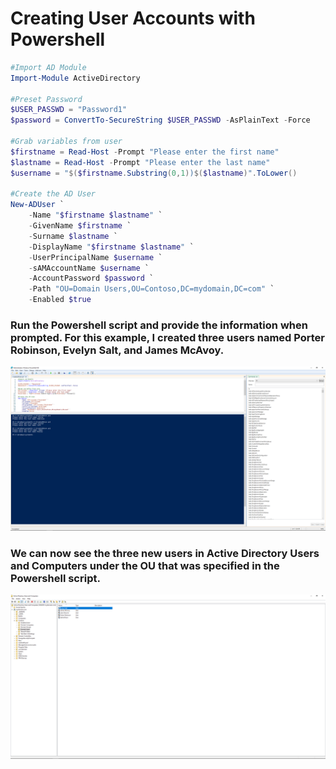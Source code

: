 # Creating User Accounts with Powershell

```Powershell
#Import AD Module
Import-Module ActiveDirectory

#Preset Password
$USER_PASSWD = "Password1"
$password = ConvertTo-SecureString $USER_PASSWD -AsPlainText -Force

#Grab variables from user
$firstname = Read-Host -Prompt "Please enter the first name"
$lastname = Read-Host -Prompt "Please enter the last name"
$username = "$($firstname.Substring(0,1))$($lastname)".ToLower()

#Create the AD User
New-ADUser `
	-Name "$firstname $lastname" `
	-GivenName $firstname `
	-Surname $lastname `
	-DisplayName "$firstname $lastname" `
	-UserPrincipalName $username `
	-sAMAccountName $username `
	-AccountPassword $password `
	-Path "OU=Domain Users,OU=Contoso,DC=mydomain,DC=com" `
	-Enabled $true
```

### Run the Powershell script and provide the information when prompted. For this example, I created three users named Porter Robinson, Evelyn Salt, and James McAvoy.
![ADUser](https://github.com/whuynhit/ActiveDirectory/blob/main/How%20to%20use%20Powershell%20with%20Active%20Directory/Creating%20User%20Accounts%20with%20Powershell/sub/1.png)

### We can now see the three new users in Active Directory Users and Computers under the OU that was specified in the Powershell script.
![ADUser](https://github.com/whuynhit/ActiveDirectory/blob/main/How%20to%20use%20Powershell%20with%20Active%20Directory/Creating%20User%20Accounts%20with%20Powershell/sub/2.png)
